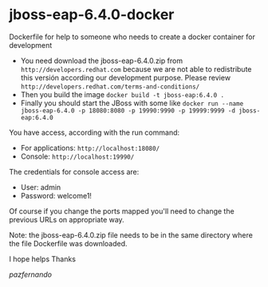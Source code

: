 # jboss-eap-6.4.0-docker
Dockerfile for help to someone who needs to create a docker container for development

* You need download the jboss-eap-6.4.0.zip from `http://developers.redhat.com` because we are not able to redistribute this versión according our development purpose.  Please review `http://developers.redhat.com/terms-and-conditions/`
* Then you build the image `` docker build -t jboss-eap:6.4.0 . ``
* Finally you should start the JBoss with some like `` docker run --name jboss-eap-6.4.0 -p 18080:8080 -p 19990:9990 -p 19999:9999 -d jboss-eap:6.4.0 ``

You have access, according with the run command:
* For applications: `http://localhost:18080/`
* Console: `http://localhost:19990/`

The credentials for console access are:
- User: admin
- Password: welcome1!

Of course if you change the ports mapped you'll need to change the previous URLs on appropriate way.

Note: the jboss-eap-6.4.0.zip file needs to be in the same directory where the file Dockerfile was downloaded.

I hope helps
Thanks

_pazfernando_
